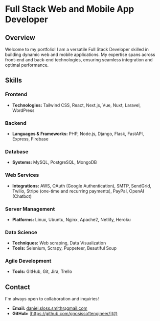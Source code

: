 # Full Stack Web and Mobile App Developer

## Overview

Welcome to my portfolio! I am a versatile Full Stack Developer skilled in building dynamic web and mobile applications. My expertise spans across front-end and back-end technologies, ensuring seamless integration and optimal performance.

## Skills

### Frontend
- **Technologies:** Tailwind CSS, React, Next.js, Vue, Nuxt, Laravel, WordPress

### Backend
- **Languages & Frameworks:** PHP, Node.js, Django, Flask, FastAPI, Express, Firebase

### Database
- **Systems:** MySQL, PostgreSQL, MongoDB

### Web Services
- **Integrations:** AWS, OAuth (Google Authentication), SMTP, SendGrid, Twilio, Stripe (one-time and recurring payments), PayPal, OpenAI (Chatbot)

### Server Management
- **Platforms:** Linux, Ubuntu, Nginx, Apache2, Netlify, Heroku

### Data Science
- **Techniques:** Web scraping, Data Visualization
- **Tools:** Selenium, Scrapy, Puppeteer, Beautiful Soup

### Agile Development
- **Tools:** GitHub, Git, Jira, Trello

## Contact

I'm always open to collaboration and inquiries!

- **Email:** [daniel.sloss.smith@gmail.com](mailto:daniel.sloss.smith@gmail.com)
- **GitHub:** [https://github.com/gnosissoftengineer/](#)
